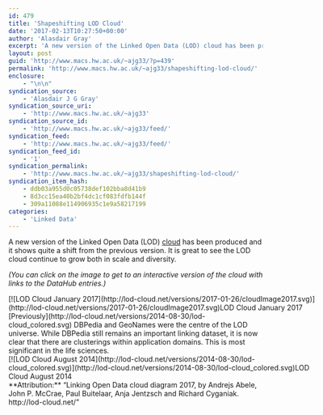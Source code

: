 ```yaml
---
id: 479
title: 'Shapeshifting LOD Cloud'
date: '2017-02-13T10:27:50+00:00'
author: 'Alasdair Gray'
excerpt: 'A new version of the Linked Open Data (LOD) cloud has been produced and it shows quite a shift from the previous version. It is great to see the LOD cloud continue to grow both in scale and diversity. (You can click on the image to get to an interactive version of the cloud with [&hellip;]'
layout: post
guid: 'http://www.macs.hw.ac.uk/~ajg33/?p=439'
permalink: 'http://www.macs.hw.ac.uk/~ajg33/shapeshifting-lod-cloud/'
enclosure:
    - "\n\n"
syndication_source:
    - 'Alasdair J G Gray'
syndication_source_uri:
    - 'http://www.macs.hw.ac.uk/~ajg33'
syndication_source_id:
    - 'http://www.macs.hw.ac.uk/~ajg33/feed/'
syndication_feed:
    - 'http://www.macs.hw.ac.uk/~ajg33/feed/'
syndication_feed_id:
    - '1'
syndication_permalink:
    - 'http://www.macs.hw.ac.uk/~ajg33/shapeshifting-lod-cloud/'
syndication_item_hash:
    - ddb03a955d0c05738def102bba8d41b9
    - 8d3cc15ea40b2bf4dc1cf083fdfb144f
    - 309a11088e114906935c1e9a58217199
categories:
    - 'Linked Data'
---
```


A new version of the Linked Open Data (LOD) [cloud](http://lod-cloud.net/) has been produced and it shows quite a shift from the previous version. It is great to see the LOD cloud continue to grow both in scale and diversity.

*(You can click on the image to get to an interactive version of the cloud with links to the DataHub entries.)*

<div class="wp-caption aligncenter" style="width: 610px">[![LOD Cloud January 2017](http://lod-cloud.net/versions/2017-01-26/cloudImage2017.svg)](http://lod-cloud.net/versions/2017-01-26/cloudImage2017.svg)LOD Cloud January 2017

</div>[Previously](http://lod-cloud.net/versions/2014-08-30/lod-cloud_colored.svg) DBPedia and GeoNames were the centre of the LOD universe. While DBPedia still remains an important linking dataset, it is now clear that there are clusterings within application domains. This is most significant in the life sciences.

<div class="wp-caption aligncenter" style="width: 610px">[![LOD Cloud August 2014](http://lod-cloud.net/versions/2014-08-30/lod-cloud_colored.svg)](http://lod-cloud.net/versions/2014-08-30/lod-cloud_colored.svg)LOD Cloud August 2014

</div>**Attribution:** “Linking Open Data cloud diagram 2017, by Andrejs Abele, John P. McCrae, Paul Buitelaar, Anja Jentzsch and Richard Cyganiak. http://lod-cloud.net/”